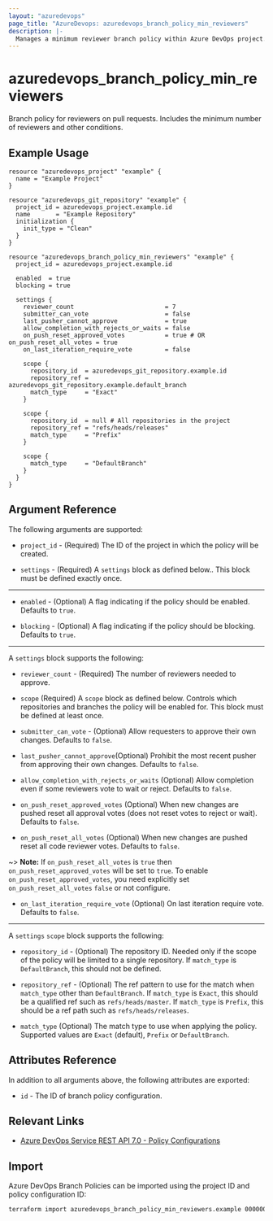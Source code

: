 ```yaml
---
layout: "azuredevops"
page_title: "AzureDevops: azuredevops_branch_policy_min_reviewers"
description: |-
  Manages a minimum reviewer branch policy within Azure DevOps project.
---
```


# azuredevops_branch_policy_min_reviewers

Branch policy for reviewers on pull requests. Includes the minimum number of reviewers and other conditions.

## Example Usage

```hcl
resource "azuredevops_project" "example" {
  name = "Example Project"
}

resource "azuredevops_git_repository" "example" {
  project_id = azuredevops_project.example.id
  name       = "Example Repository"
  initialization {
    init_type = "Clean"
  }
}

resource "azuredevops_branch_policy_min_reviewers" "example" {
  project_id = azuredevops_project.example.id

  enabled  = true
  blocking = true

  settings {
    reviewer_count                         = 7
    submitter_can_vote                     = false
    last_pusher_cannot_approve             = true
    allow_completion_with_rejects_or_waits = false
    on_push_reset_approved_votes           = true # OR on_push_reset_all_votes = true
    on_last_iteration_require_vote         = false

    scope {
      repository_id  = azuredevops_git_repository.example.id
      repository_ref = azuredevops_git_repository.example.default_branch
      match_type     = "Exact"
    }

    scope {
      repository_id  = null # All repositories in the project
      repository_ref = "refs/heads/releases"
      match_type     = "Prefix"
    }
    
    scope {
      match_type     = "DefaultBranch"
    }
  }
}
```

## Argument Reference

The following arguments are supported:

- `project_id` - (Required) The ID of the project in which the policy will be created.

- `settings` - (Required) A `settings` block as defined below.. This block must be defined exactly once. 

---
- `enabled` - (Optional) A flag indicating if the policy should be enabled. Defaults to `true`.

- `blocking` - (Optional) A flag indicating if the policy should be blocking. Defaults to `true`.

---
A `settings` block supports the following:

- `reviewer_count` - (Required) The number of reviewers needed to approve.

- `scope` (Required) A `scope` block as defined below. Controls which repositories and branches the policy will be enabled for. This block must be defined at least once.

- `submitter_can_vote` - (Optional) Allow requesters to approve their own changes. Defaults to `false`.

- `last_pusher_cannot_approve`(Optional) Prohibit the most recent pusher from approving their own changes. Defaults to `false`.

- `allow_completion_with_rejects_or_waits` (Optional) Allow completion even if some reviewers vote to wait or reject. Defaults to `false`.

- `on_push_reset_approved_votes` (Optional) When new changes are pushed reset all approval votes (does not reset votes to reject or wait). Defaults to `false`.

- `on_push_reset_all_votes` (Optional) When new changes are pushed reset all code reviewer votes. Defaults to `false`.

~> **Note:** If `on_push_reset_all_votes` is `true` then `on_push_reset_approved_votes` will be set to `true`. To enable `on_push_reset_approved_votes`, you need explicitly set `on_push_reset_all_votes` `false` or not configure.

- `on_last_iteration_require_vote` (Optional) On last iteration require vote. Defaults to `false`.


---
A `settings` `scope` block supports the following:

- `repository_id` - (Optional) The repository ID. Needed only if the scope of the policy will be limited to a single repository. If `match_type` is `DefaultBranch`, this should not be defined.

- `repository_ref` - (Optional) The ref pattern to use for the match when `match_type` other than `DefaultBranch`. If `match_type` is `Exact`, this should be a qualified ref such as `refs/heads/master`. If `match_type` is `Prefix`, this should be a ref path such as `refs/heads/releases`.

- `match_type` (Optional) The match type to use when applying the policy. Supported values are `Exact` (default), `Prefix` or `DefaultBranch`.

## Attributes Reference

In addition to all arguments above, the following attributes are exported:

- `id` - The ID of branch policy configuration.

## Relevant Links

- [Azure DevOps Service REST API 7.0 - Policy Configurations](https://docs.microsoft.com/en-us/rest/api/azure/devops/policy/configurations/create?view=azure-devops-rest-7.0)

## Import

Azure DevOps Branch Policies can be imported using the project ID and policy configuration ID:

```sh
terraform import azuredevops_branch_policy_min_reviewers.example 00000000-0000-0000-0000-000000000000/0
```
